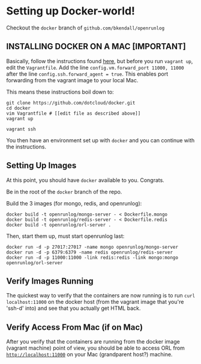 # Setting up Docker-world!

Checkout the `docker` branch of `github.com/bkendall/openrunlog`

## INSTALLING DOCKER ON A MAC [IMPORTANT]

Basically, follow the instructions found [here](http://docs.docker.io/en/latest/installation/vagrant/), but before you run `vagrant up`, edit the `Vagrantfile`. Add the line `config.vm.forward_port 11000, 11000` after the line `config.ssh.forward_agent = true`. This enables port forwarding from the vagrant image to your local Mac.

This means these instructions boil down to:

    git clone https://github.com/dotcloud/docker.git
    cd docker
    vim Vagrantfile # [[edit file as described above]]
    vagrant up

    vagrant ssh

You then have an environment set up with `docker` and you can continue with the instructions.

## Setting Up Images

At this point, you should have `docker` available to you. Congrats.

Be in the root of the `docker` branch of the repo.

Build the 3 images (for mongo, redis, and openrunlog):

    docker build -t openrunlog/mongo-server - < Dockerfile.mongo
    docker build -t openrunlog/redis-server - < Dockerfile.redis
    docker build -t openrunlog/orl-server .

Then, start them up, must start openrunlog last:

    docker run -d -p 27017:27017 -name mongo openrunlog/mongo-server
    docker run -d -p 6379:6379 -name redis openrunlog/redis-server
    docker run -d -p 11000:11000 -link redis:redis -link mongo:mongo openrunlog/orl-server

## Verify Images Running

The quickest way to verify that the containers are now running is to run `curl localhost:11000` on the docker host (from the vagrant image that you're 'ssh-d' into) and see that you actually get HTML back.

## Verify Access From Mac (if on Mac)

After you verify that the containers are running from the docker image (vagrant machine) point of view, you should be able to access ORL from [`http://localhost:11000`](http://localhost:11000) on your Mac (grandparent host?) machine.